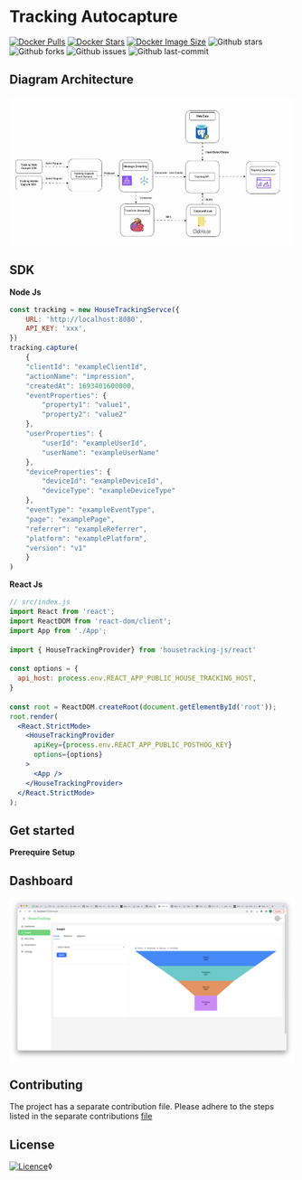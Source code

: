 # Tracking Autocapture
[![Docker Pulls](https://badgen.net/docker/pulls/vantuan12345/tracking-autocapture-ui?icon=docker&label=pulls)](https://hub.docker.com/r/vantuan12345/airlake/)
[![Docker Stars](https://badgen.net/docker/stars/vantuan12345/tracking-autocapture-service?icon=docker&label=stars)](https://hub.docker.com/r/vantuan12345/tracking-autocapture-service/)
[![Docker Image Size](https://badgen.net/docker/size/vantuan12345/tracking-autocapture-api?icon=docker&label=image%20size)](https://hub.docker.com/r/vantuan12345/tracking-autocapture-api/)
![Github stars](https://badgen.net/github/stars/tuancamtbtx/tracking-autocapture?icon=github&label=stars)
![Github forks](https://badgen.net/github/forks/tuancamtbtx/tracking-autocapture?icon=github&label=forks)
![Github issues](https://img.shields.io/github/issues/tuancamtbtx/tracking-autocapture)
![Github last-commit](https://img.shields.io/github/last-commit/tuancamtbtx/tracking-autocapture)
## Diagram Architecture

<div align="center">
    <img align="center" src="./assets/tracking-capture.gif" alt="drawing" width="1000"/>
</div>

## SDK
**Node Js**
```js
const tracking = new HouseTrackingServce({
    URL: 'http://localhost:8080',
    API_KEY: 'xxx',
})
tracking.capture(
    {
    "clientId": "exampleClientId",
    "actionName": "impression",
    "createdAt": 1693401600000,
    "eventProperties": {
        "property1": "value1",
        "property2": "value2"
    },
    "userProperties": {
        "userId": "exampleUserId",
        "userName": "exampleUserName"
    },
    "deviceProperties": {
        "deviceId": "exampleDeviceId",
        "deviceType": "exampleDeviceType"
    },
    "eventType": "exampleEventType",
    "page": "examplePage",
    "referrer": "exampleReferrer",
    "platform": "examplePlatform",
    "version": "v1"
    }
)
```

**React Js**
```jsx
// src/index.js
import React from 'react';
import ReactDOM from 'react-dom/client';
import App from './App';

import { HouseTrackingProvider} from 'housetracking-js/react'

const options = {
  api_host: process.env.REACT_APP_PUBLIC_HOUSE_TRACKING_HOST,
}

const root = ReactDOM.createRoot(document.getElementById('root'));
root.render(
  <React.StrictMode>
    <HouseTrackingProvider 
      apiKey={process.env.REACT_APP_PUBLIC_POSTHOG_KEY}
      options={options}
    >
      <App />
    </HouseTrackingProvider>
  </React.StrictMode>
);
```


## Get started
**Prerequire**
**Setup**

## Dashboard
<div align="center">
    <img align="center" src="./assets/tracking-funnel.png" alt="drawing" width="1000"/>
</div>


## Contributing
The project has a separate contribution file. Please adhere to the steps listed in the separate contributions [file](./CONTRIBUTING.md)

## License
[![Licence](https://img.shields.io/github/license/Ileriayo/markdown-badges?style=for-the-badge)](./LICENSE)◊